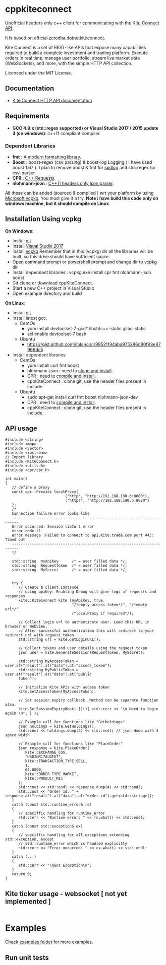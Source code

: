 # cppkiteconnect
Unofficial headers only c++ client for communicating with the [Kite Connect API](https://kite.trade).

It is based on [official zerodha dotnetkiteconnect](https://github.com/zerodhatech/dotnetkiteconnect).

Kite Connect is a set of REST-like APIs that expose many capabilities required to build a complete investment and trading platform. Execute orders in real time, manage user portfolio, stream live market data (WebSockets), and more, with the simple HTTP API collection.

Licensed under the MIT License.

## Documentation
- [Kite Connect HTTP API documentation](https://kite.trade/docs/connect/v3)

## Requirements
- **GCC 4.9.x (std::regex supported) or Visual Studio 2017 / 2015 update 3 (on windows)**: c++11 compliant compiler.
### Dependent Libraries
- **fmt**   : [A modern formatting library](https://github.com/fmtlib/fmt/).
- **Boost** : boost-regex (csv parsing) & boost-log Logging ( I have used boost 1.67 ). 
I plan to remove boost & fmt for [spdlog](https://github.com/gabime/spdlog) and std::regex for csv-parser.
- **CPR**   : [C++ Requests](https://github.com/whoshuu/cpr/).
- **nlohmann-json** : [C++11 headers only json parser](https://nlohmann.github.io/json/).

All these can be added (sourced & compiled ) wrt your platform by using [Microsoft vcpkg](https://github.com/Microsoft/vcpkg).
You must give it a try.
**Note i have build this code only on windows machine, but it should compile on Linux**

## Installation Using vcpkg 
**On Windows**:
- Install [git](https://git-scm.com/download/win)
- Install [Visual Studio 2017](https://visualstudio.microsoft.com/downloads/)
- Install [vcpkg](https://github.com/Microsoft/vcpkg#quick-start)
  Remember that in this (vcpkg) dir all the libraries will be built,
  so this drive should have sufficient space.
- Open command prompt or powershell prompt and change dir to vcpkg dir
- Install dependent libraries : vcpkg.exe install cpr fmt nlohmann-json boost 
- Git clone or download cppKiteConnect.
- Start a new C++ project in Visual Studio
- Open example directory and build

**On Linux**:
- Install [git](https://git-scm.com/download/linux)
- Install latest gcc.
  - CentOs
    - yum install devtoolset-7-gcc\* libstdc++-static glibc-static
    - scl enable devtoolset-7 bash
  - Ubuntu
    - https://gist.github.com/jlblancoc/99521194aba975286c80f93e47966dc5
- Install dependent libraries
  - CentOs
    - yum install curl fmt boost
    - nlohmann-json : need to [clone and install](https://nlohmann.github.io/json/).
    - CPR : need to [compile and install](https://github.com/whoshuu/cpr#usage).
    - cppKiteConnect : clone git, use the header files present in include.
  - Ubuntu
    - sudo apt-get install curl fmt boost nlohmann-json-dev
    - CPR : need to [compile and install](https://github.com/whoshuu/cpr#usage).
    - cppKiteConnect : clone git, use the header files present in include.
## API usage
```
#include <string>
#include <map>
#include <vector>
#include <iostream>
// Import library
#include <KiteConnect.h>
#include <utils.h>
#include <cpr/cpr.h>

int main()
{
   // define a proxy
   const cpr::Proxies localProxy{
                           {"http", "http://192.168.100.6:8080"},
                           {"https", "http://192.168.100.6:8080"}
   };
   /*
   Connection failure error looks like
   -------------------------------------------------------------------------
   Error occurred: Session libCurl error
   error code :1
   error message :Failed to connect to api.kite.trade.com port 443: Timed out
   -------------------------------------------------------------------------
   */

   std::string  myApiKey      /* = user filled data */;
   std::string  RequestToken  /* = user filled data */;
   std::string  MySecret      /* = user filled data */;


   try {
      // Create a client instance
      // using apiKey. Enabling Debug will give logs of requests and responses
      kite::KiteConnect kite (myApiKey, true,
                              "/*empty access token*/", "/*empty url*/"
                              /*localProxy if required*/);

      // Collect login url to authenticate user. Load this URL in browser or WebView.
      // After successful authentication this will redirect to your redirect url with request token.
      std::string url = kite.GetLoginURL();

      // Collect tokens and user details using the request token
      json user = kite.GenerateSession(RequestToken, MySecret);

      std::string MyAccessToken = user.at("result").at("data").at("access_token");
      std::string MyPublicToken = user.at("result").at("data").at("public
      token");

      // Initialize Kite APIs with access token
      kite.SetAccessToken(MyAccessToken);

      // Set session expiry callback. Method can be separate function also.
      kite.SetSessionExpiryHook( [](){ std::cerr << "\n Need to login again \n"; } );

      // Example call for functions like "GetHoldings"
      json holdings = kite.GetHoldings();
      std::cout << holdings.dump(4) << std::endl; // json dump with 4 space width

      // Example call for functions like "PlaceOrder"
      json response = kite.PlaceOrder(
         kite::EXCHANGE_CDS,
         "USDINR17AUGFUT",
         kite::TRANSACTION_TYPE_SELL,
         1,
         64.0000,
         kite::ORDER_TYPE_MARKET,
         kite::PRODUCT_MIS
      );
      std::cout << std::endl << response.dump(4) << std::endl;
      std::cout << "Order Id: " + response.at("result").at("data").at("order_id").get<std::string>();
   }
   catch (const std::runtime_error& re)
   {
      // speciffic handling for runtime_error
      std::cerr << "Runtime error: " << re.what() << std::endl;
   }
   catch (const std::exception& ex)
   {
      // speciffic handling for all exceptions extending std::exception, except
      // std::runtime_error which is handled explicitly
      std::cerr << "Error occurred: " << ex.what() << std::endl;
   }
   catch (...)
   {
      std::cerr << "\nGot Exception\n";
   }
   return 0;
}
```
## Kite ticker usage - websocket [ not yet implemented ]

```
```

# Examples

Check [examples folder](https://github.com/zerodhatech/cppkiteconnect/tree/master/examples) for more examples.

## Run unit tests

```
```
